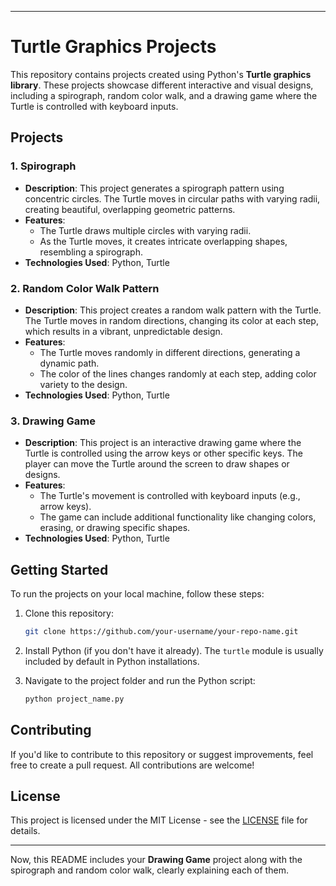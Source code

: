 

---

# Turtle Graphics Projects

This repository contains projects created using Python's **Turtle graphics library**. These projects showcase different interactive and visual designs, including a spirograph, random color walk, and a drawing game where the Turtle is controlled with keyboard inputs.

## Projects

### 1. **Spirograph**
   - **Description**: This project generates a spirograph pattern using concentric circles. The Turtle moves in circular paths with varying radii, creating beautiful, overlapping geometric patterns.
   - **Features**:
     - The Turtle draws multiple circles with varying radii.
     - As the Turtle moves, it creates intricate overlapping shapes, resembling a spirograph.
   - **Technologies Used**: Python, Turtle

### 2. **Random Color Walk Pattern**
   - **Description**: This project creates a random walk pattern with the Turtle. The Turtle moves in random directions, changing its color at each step, which results in a vibrant, unpredictable design.
   - **Features**:
     - The Turtle moves randomly in different directions, generating a dynamic path.
     - The color of the lines changes randomly at each step, adding color variety to the design.
   - **Technologies Used**: Python, Turtle

### 3. **Drawing Game**
   - **Description**: This project is an interactive drawing game where the Turtle is controlled using the arrow keys or other specific keys. The player can move the Turtle around the screen to draw shapes or designs.
   - **Features**:
     - The Turtle's movement is controlled with keyboard inputs (e.g., arrow keys).
     - The game can include additional functionality like changing colors, erasing, or drawing specific shapes.
   - **Technologies Used**: Python, Turtle

## Getting Started

To run the projects on your local machine, follow these steps:

1. Clone this repository:
   ```bash
   git clone https://github.com/your-username/your-repo-name.git
   ```

2. Install Python (if you don't have it already). The `turtle` module is usually included by default in Python installations.

3. Navigate to the project folder and run the Python script:
   ```bash
   python project_name.py
   ```

## Contributing

If you'd like to contribute to this repository or suggest improvements, feel free to create a pull request. All contributions are welcome!

## License

This project is licensed under the MIT License - see the [LICENSE](LICENSE) file for details.

---

Now, this README includes your **Drawing Game** project along with the spirograph and random color walk, clearly explaining each of them.
